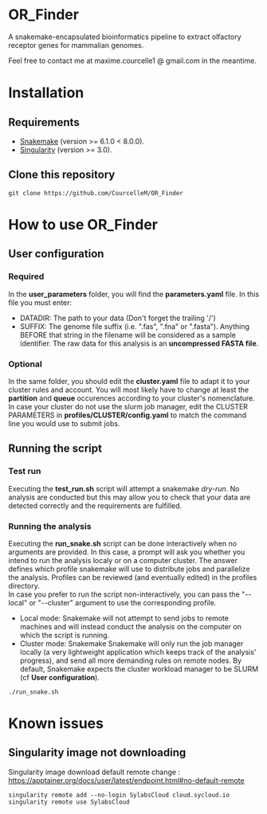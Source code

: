 # OR_Finder
A snakemake-encapsulated bioinformatics pipeline to extract olfactory receptor genes for mammalian genomes.

Feel free to contact me at maxime.courcelle1 @ gmail.com in the meantime.

# Installation
## Requirements
- [Snakemake](https://snakemake.readthedocs.io/en/stable/index.html) (version >= 6.1.0 < 8.0.0).
- [Singularity](https://github.com/sylabs/singularity/releases) (version >= 3.0).

## Clone this repository
```
git clone https://github.com/CourcelleM/OR_Finder
```

# How to use OR_Finder
## User configuration
### Required
In the **user_parameters** folder, you will find the **parameters.yaml** file. In this file you must enter:
- DATADIR: The path to your data (Don't forget the trailing '/')
- SUFFIX: The genome file suffix (i.e. ".fas", ".fna" or ".fasta"). Anything BEFORE that string in the filename will be considered as a sample identifier. The raw data for this analysis is an **uncompressed FASTA file**.

### Optional
In the same folder, you should edit the **cluster.yaml** file to adapt it to your cluster rules and account.
You will most likely have to change at least the **partition** and **queue** occurences according to your cluster's nomenclature.
In case your cluster do not use the slurm job manager, edit the CLUSTER PARAMETERS in **profiles/CLUSTER/config.yaml** to match the command line you would use to submit jobs.

## Running the script
### Test run
Executing the **test_run.sh** script will attempt a snakemake _dry-run_. No analysis are conducted but this may allow you to check that your data are detected correctly and the requirements are fulfilled.

### Running the analysis
Executing the **run_snake.sh** script can be done interactively when no arguments are provided. In this case, a prompt will ask you whether you intend to run the analysis localy or on a computer cluster. The answer defines which profile snakemake will use to distribute jobs and parallelize the analysis. Profiles can be reviewed (and eventually edited) in the profiles directory.  
In case you prefer to run the script non-interactively, you can pass the "--local" or "--cluster" argument to use the corresponding profile.
- Local mode: Snakemake will not attempt to send jobs to remote machines and will instead conduct the analysis on the computer on which the script is running.
- Cluster mode: Snakemake Snakemake will only run the job manager locally (a very lightweight application which keeps track of the analysis' progress), and send all more demanding rules on remote nodes. By default, Snakemake expects the cluster workload manager to be SLURM (cf **User configuration**).

```
./run_snake.sh
```

# Known issues
## Singularity image not downloading
Singularity image download default remote change : https://apptainer.org/docs/user/latest/endpoint.html#no-default-remote
```
singularity remote add --no-login SylabsCloud cloud.sycloud.io
singularity remote use SylabsCloud
```
